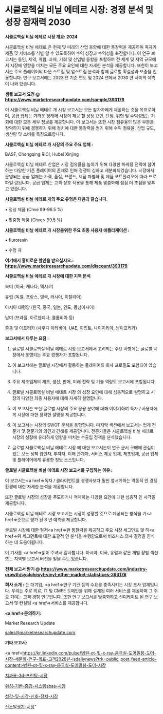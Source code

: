 # 시클로헥실 비닐 에테르 시장: 경쟁 분석 및 성장 잠재력 2030

<strong>시클로헥실 비닐 에테르 시장 개요: 2024</strong>

시클로헥실 비닐 에테르 은 현재 및 미래의 산업 동향에 대한 통찰력을 제공하여 독자가 제품 및 서비스를 식별 할 수 있도록하여 수익 성장과 수익성을 촉진합니다. 이 연구 보고서는 동인, 제약, 위협, 과제, 기회 및 산업별 동향을 포함하여 전 세계 및 지역 규모에서 시장에 영향을 미치는 모든 주요 요인에 대한 자세한 분석을 제공합니다. 또한이 보고서는 주요 플레이어의 다운 스트림 및 업스트림 분석과 함께 글로벌 확실성과 보증을 인용합니다. 연구 보고서에는 2023 년 기준 연도 및 2024 년에서 2030 년 사이의 예측이 나와 있습니다.



<strong>샘플 보고서 요청 @ <a href=https://www.marketresearchupdate.com/sample/393179>https://www.marketresearchupdate.com/sample/393179</a></strong>

이 시클로헥실 비닐 에테르 개 시장 보고서는 모든 참가자에게 제공하는 것을 목표로하며, 공급 업체는 가까운 장래에 시장이 제공 할 성장 요인, 단점, 위협 및 수익성있는 기회에 대한 모든 세부 정보를 제공합니다. 이 보고서는 또한 시장 점유율의 많은 부분을 장악하기 위해 경쟁하기 위해 정치에 대한 통찰력을 얻기 위해 수익 점유율, 산업 규모, 생산량 및 소비를 특징으로합니다.



<strong>시클로헥실 비닐 에테르 개 시장의 주요 주요 업체 :</strong>

BASF, Chongqing RICI, Hubei Xinjing

시클로헥실 비닐 에테르 산업은 시장 점유율을 높이기 위해 다양한 마케팅 전략에 참여하는 다양한 기존 플레이어의 존재로 인해 경쟁이 심하고 세분화되었습니다. 시장에서 운영되는 공급 업체는 가격, 품질, 브랜드, 제품 차별화 및 제품 포트폴리오에 따라 프로파일 링됩니다. 공급 업체는 고객 상호 작용을 통해 제품 맞춤화에 점점 더 초점을 맞추고 있습니다.



<strong>시클로헥실 비닐 에테르 개의 주요 유형은 다음과 같습니다.</strong>

• 정상 제품 (Chve 99-99.5 %)

• 맞춤형 제품 (Chve> 99.5 %)



<strong>시클로헥실 비닐 에테르 개 시장을위한 주요 최종 사용자 애플리케이션 :</strong>

• fluroresin

• 수정 자



<strong>여기에서 흥미로운 할인을 받으십시오.: <a href=https://www.marketresearchupdate.com/discount/393179>https://www.marketresearchupdate.com/discount/393179</a></strong>



<strong>시클로헥실 비닐 에테르 개 시장에 대한 지역 분석</strong>

북미 (미국, 캐나다, 멕시코)

유럽 (독일, 프랑스, 영국, 러시아, 이탈리아)

아시아 태평양 (한국, 중국, 일본, 인도, 동남아시아)

남미 (브라질, 아르헨티나, 콜롬비아 등)

중동 및 아프리카 (사우디 아라비아, UAE, 이집트, 나이지리아, 남아프리카)



<strong>보고서에서 다루는 요점 :</strong>

1. 글로벌 시클로헥실 비닐 에테르 시장 보고서에서 고려되는 주요 사항에는 글로벌 시장에서 운영되는 주요 경쟁자가 포함됩니다.

2. 이 보고서에는 글로벌 시장에서 활동하는 플레이어의 회사 프로필도 포함되어 있습니다.

3. 주요 제조업체의 제조, 생산, 판매, 미래 전략 및 기술 역량도 보고서에 포함됩니다.

4. 글로벌 시클로헥실 비닐 에테르 시장 의 성장 요인에 대해 심층적으로 설명하고 시장의 다양한 최종 사용자에 대해 자세히 설명합니다.

5. 이 보고서는 또한 글로벌 시장의 주요 응용 분야에 대해 이야기하여 독자 / 사용자에게 시장에 대한 정확한 설명을 제공합니다.

6. 이 보고서는 시장의 SWOT 분석을 통합합니다. 마지막 섹션에서 보고서는 업계 전문가 및 전문가의 의견과 견해를 제공합니다. 전문가들은 시클로헥실 비닐 에테르 시장의 성장에 유리하게 영향을 미치는 수출입 정책을 분석했습니다.

7. 글로벌 시클로헥실 비닐 에테르 시장 에 대한 보고서는이 연구 문서 구매에 관심이있는 모든 정책 입안자, 투자자, 이해 관계자, 서비스 제공 업체, 제조업체, 공급 업체 및 플레이어에게 유용한 정보 소스입니다.



<strong>글로벌 시클로헥실 비닐 에테르 시장 보고서를 구입하는 이유 :</strong>

이 보고서는<a href=>독자 / 클</a>라이언트를 경쟁사보다 훨씬 앞서게하는 역동적 인 경쟁 환경에 대한 자세한 분석을 제공합니다.

또한 글로벌 시장의 성장을 주도하거나 억제하는 다양한 요인에 대한 심층적 인 시각을 제공합니다.

시클로헥실 비닐 에테르 시장 보고서는 시장이 성장할 것으로 예상되는 방식을 기<a href=>준으로</a> 평가 된 8 년 예측을 제공합니다.

글로벌 시장에 대한 철저<a href=>한 통찰력</a>을 제공하고 주요 시장 세그먼트 및 하<a href=>위 세그</a>먼트에 대한 포괄적 인 분석을 수행함으로써 비즈니스 의사 결정을 인식하는 데 도움이됩니다.

이 기사를 <a href=>읽어 주</a>셔서 감사합니다. 아시아, 미국, 유럽과 같은 개별 장별 섹션 또는 지역별 보고서 버전을 얻을 수도 있습니다.



<strong>전체 보고서 받기 @ <a href=https://www.marketresearchupdate.com/industry-growth/cyclohexyl-vinyl-ether-market-statistices-393179>https://www.marketresearchupdate.com/industry-growth/cyclohexyl-vinyl-ether-market-statistices-393179</a></strong>



<strong>회사 소개 :</strong>
는 대기업, <a href=>연구 기</a>관 등의 수요를 충족시키는 시장 조사 업체입니다. 우리는 주로 의료, IT 및 CMFE 도메인을 위해 설계된 여러 서비스를 제공하며 그 주요 기여는 고객 경험 연구입니다. 또한 연구 보고서를 맞춤화하고 신디케이트 된 연구 보고서 및 컨설팅 <a href=>서비</a>스를 제공합니다.



<strong><a href=>문의하기:</a></strong>

Market Research Update

sales@marketresearchupdate.com



<strong>기타 보고서:</strong>

<a href=https://kr.linkedin.com/pulse/병원-ot-및-x-ray-음극실-도어밀봉-도어-시장-세분화-연구-목표-고객2028년-isdailynews?trk=public_post_feed-article-content>병원-ot-및-x-ray-음극실-도어밀봉-도어-시장</a>

<a href=https://www.linkedin.com/pulse/치과용-3d-프린팅-시장-진입-전략-및-위험-평가2029년-consumer-connection-chronicles-24-/>치과용-3d-프린팅-시장</a>

<a href=https://www.linkedin.com/pulse/위성-기반-증강-시스템sbas-시장-세분화-연구-및-목표-고객2029년-u9osf/>위성-기반-증강-시스템sbas-시장</a>

<a href=https://www.linkedin.com/pulse/청각-및-시각-신호-장치-시장-규모-성장-2023-consumer-connection-chronicles-24--ugraf/>청각-및-시각-신호-장치-시장</a>

<a href=https://www.linkedin.com/pulse/산소발생기-시장-현재-및-미래-성장-2030-consumer-connection-chronicles-24--qolhf/>산소발생기-시장</a>"
